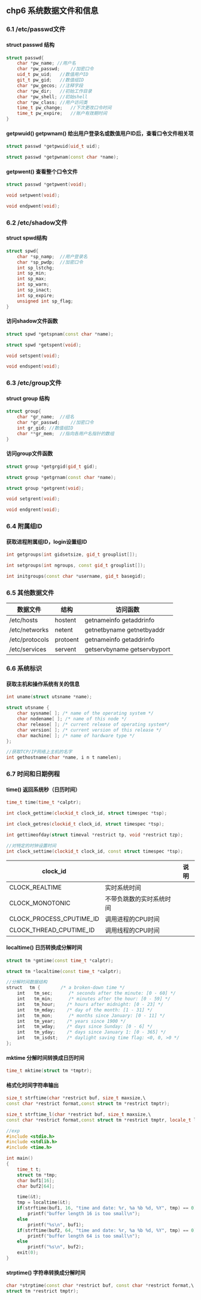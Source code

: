 ## chp6 系统数据文件和信息

### 6.1 /etc/passwd文件

#### struct passwd 结构
```C++
struct passwd{
    char *pw_name; //用户名
    char *pw_passwd;    //加密口令
    uid_t pw_uid;   //数值用户ID
    git_t pw_gid;   //数值组ID
    char *pw_gecos; //注释字段
    char *pw_dir;   //初始工作目录
    char *pw_shell; //初始shell
    char *pw_class; //用户访问类
    time_t pw_change;   //下次更改口令时间
    time_t pw_expire;   //账户有效期时间
}
```
#### getpwuid() getpwnam() 给出用户登录名或数值用户ID后，查看口令文件相关项
```C++
struct passwd *getpwuid(uid_t uid);

struct passwd *getpwnam(const char *name);
```

#### getpwent() 查看整个口令文件
```C++
struct passwd *getpwent(void);

void setpwent(void);

void endpwent(void);
```

### 6.2 /etc/shadow文件
#### struct spwd结构
```C++
struct spwd{
    char *sp_namp;  //用户登录名
    char *sp_pwdp;  //加密口令
    int sp_lstchg;  
    int sp_min; 
    int sp_max;
    int sp_warn;
    int sp_inact;
    int sp_expire;
    unsigned int sp_flag;
}
```

#### 访问shadow文件函数
```C++
struct spwd *getspnam(const char *name);

struct spwd *getspent(void);

void setspent(void);

void endspent(void);
```

### 6.3 /etc/group文件
#### struct group 结构
```C++
struct group{
    char *gr_name;  //组名
    char *gr_passwd;    //加密口令
    int gr_gid; //数值组ID
    char **gr_mem;  //指向各用户名指针的数组
}
```

#### 访问group文件函数
```C++
struct group *getgrgid(gid_t gid);

struct group *getgrnam(const char *name);

struct group *getgrent(void);

void setgrent(void);

void endgrent(void);
```

### 6.4 附属组ID 
#### 获取进程附属组ID，login设置组ID
```C++
int getgroups(int gidsetsize, gid_t grouplist[]);

int setgroups(int ngroups, const gid_t grouplist[]);

int initgroups(const char *username, gid_t basegid);
```

### 6.5 其他数据文件
|  数据文件   | 结构  | 访问函数  |
|  ----  | ----  | ----  |
| /etc/hosts  | hostent | getnameinfo getaddrinfo |
| /etc/networks  | netent | getnetbyname  getnetbyaddr | 
| /etc/protocols  | protoent | getnameinfo  getaddrinfo |
| /etc/services  | servent | getservbyname getservbyport | 


### 6.6 系统标识
#### 获取主机和操作系统有关的信息
```C++
int uname(struct utsname *name);

struct utsname {
    char sysname[ ]; /* name of the operating system */
    char nodename[ ]; /* name of this node */
    char release[ ]; /* current release of operating system*/
    char version[ ]; /* current version of this release */
    char machine[ ]; /* name of hardware type */
};

//获取TCP/IP网络上主机的名字
int gethostname(char *name, i n t namelen);

```

### 6.7 时间和日期例程
#### time() 返回系统秒（日历时间）
```C++
time_t time(time_t *calptr);

int clock_gettime(clockid_t clock_id, struct timespec *tsp);

int clock_getres(clockid_t clock_id, struct timespec *tsp);

int gettimeofday(struct timeval *restrict tp, void *restrict tzp);

//对特定的时钟设置时间
int clock_settime(clockid_t clock_id, const struct timespec *tsp);
```
|  clock_id   |   | 说明  |
|  ----  | ----  | ----  |
| CLOCK_REALTIME  | 实时系统时间 |
| CLOCK_MONOTONIC  | 不带负跳数的实时系统时间 | 
| CLOCK_PROCESS_CPUTIME_ID  | 调用进程的CPU时间 | 
| CLOCK_THREAD_CPUTIME_ID  | 调用线程的CPU时间 | 

#### localtime() 日历转换成分解时间
```C++
struct tm *gmtime(const time_t *calptr);

struct tm *localtime(const time_t *calptr);

//分解时间数据结构
struct　 tm {　　　　 /* a broken-down time */
    int　　tm_sec;　　　 /* seconds after the minute: [0 - 60] */
    int　　tm_min;　　　 /* minutes after the hour: [0 - 59] */
    int　　tm_hour;　　 /* hours after midnight: [0 - 23] */
    int　　tm_mday;　　 /* day of the month: [1 - 31] */
    int　　tm_mon;　　　 /* months since January: [0 - 11] */
    int　　tm_year;　　 /* years since 1900 */
    int　　tm_wday;　　 /* days since Sunday: [0 - 6] */
    int　　tm_yday;　　 /* days since January 1: [0 - 365] */
    int　　tm_isdst;　　/* daylight saving time flag: <0, 0, >0 */
};
```
#### mktime 分解时间转换成日历时间
```C++
time_t mktime(struct tm *tmptr);
```

#### 格式化时间字符串输出
```C++
size_t strftime(char *restrict buf, size_t maxsize,\
const char *restrict format,const struct tm *restrict tmptr);

size_t strftime_l(char *restrict buf, size_t maxsize,\
const char *restrict format,const struct tm *restrict tmptr, locale_t locale);

//exp
#include <stdio.h>
#include <stdlib.h>
#include <time.h>

int main()
{
    time_t t;
    struct tm *tmp;
    char buf1[16];
    char buf2[64];

    time(&t);
    tmp = localtime(&t);
    if(strftime(buf1, 16, "time and date: %r, %a %b %d, %Y", tmp) == 0)
        printf("buffer length 16 is too small\n");
    else
        printf("%s\n", buf1);
    if(strftime(buf2, 64, "time and date: %r, %a %b %d, %Y", tmp) == 0)
        printf("buffer length 64 is too small\n");
    else
        printf("%s\n", buf2);
    exit(0);
}
```

#### strptime() 字符串转换成分解时间
```C++
char *strptime(const char *restrict buf, const char *restrict format,\
struct tm *restrict tmptr);
```
